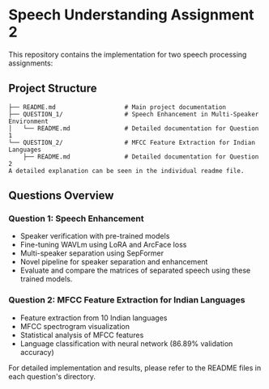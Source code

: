 # Speech Understanding Assignment 2

This repository contains the implementation for two speech processing assignments:

## Project Structure
```
├── README.md                   # Main project documentation
├── QUESTION_1/                 # Speech Enhancement in Multi-Speaker Environment
│   └── README.md               # Detailed documentation for Question 1
└── QUESTION_2/                 # MFCC Feature Extraction for Indian Languages
    ├── README.md               # Detailed documentation for Question 2
A detailed explanation can be seen in the individual readme file.
```

## Questions Overview

### Question 1: Speech Enhancement
- Speaker verification with pre-trained models
- Fine-tuning WAVLm using LoRA and ArcFace loss
- Multi-speaker separation using SepFormer
- Novel pipeline for speaker separation and enhancement
- Evaluate and compare the matrices of separated speech using these trained models. 

### Question 2: MFCC Feature Extraction for Indian Languages
- Feature extraction from 10 Indian languages
- MFCC spectrogram visualization
- Statistical analysis of MFCC features
- Language classification with neural network (86.89% validation accuracy)

For detailed implementation and results, please refer to the README files in each question's directory.
